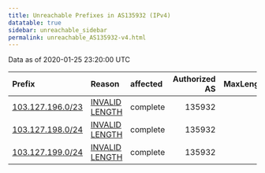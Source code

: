 ```yaml
---
title: Unreachable Prefixes in AS135932 (IPv4)
datatable: true
sidebar: unreachable_sidebar
permalink: unreachable_AS135932-v4.html
---
```


Data as of 2020-01-25 23:20:00 UTC


<div class="datatable-begin"></div>

| Prefix                                                     | Reason                                                                                                      | affected   |   Authorized AS |   MaxLength | Anchor                                       |   unreachable /24s |
|:-----------------------------------------------------------|:------------------------------------------------------------------------------------------------------------|:-----------|----------------:|------------:|:---------------------------------------------|-------------------:|
| [103.127.196.0/23](https://stat.ripe.net/103.127.196.0/23) | [INVALID LENGTH](https://rpki-validator.ripe.net/announcement-preview?asn=AS135932&prefix=103.127.196.0/23) | complete   |          135932 |          22 | [APNIC](unreachable_APNIC_RPKI_Root-v4.html) |                  2 |
| [103.127.198.0/24](https://stat.ripe.net/103.127.198.0/24) | [INVALID LENGTH](https://rpki-validator.ripe.net/announcement-preview?asn=AS135932&prefix=103.127.198.0/24) | complete   |          135932 |          22 | [APNIC](unreachable_APNIC_RPKI_Root-v4.html) |                  1 |
| [103.127.199.0/24](https://stat.ripe.net/103.127.199.0/24) | [INVALID LENGTH](https://rpki-validator.ripe.net/announcement-preview?asn=AS135932&prefix=103.127.199.0/24) | complete   |          135932 |          22 | [APNIC](unreachable_APNIC_RPKI_Root-v4.html) |                  1 |

<div class="datatable-end"></div>